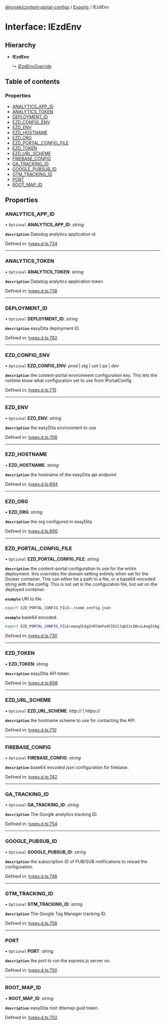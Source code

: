 [@jorsek/content-portal-configs](../README.md) / [Exports](../modules.md) / IEzdEnv

# Interface: IEzdEnv

## Hierarchy

* **IEzdEnv**

  ↳ [*IEzdEnvOverride*](iezdenvoverride.md)

## Table of contents

### Properties

- [ANALYTICS\_APP\_ID](iezdenv.md#analytics_app_id)
- [ANALYTICS\_TOKEN](iezdenv.md#analytics_token)
- [DEPLOYMENT\_ID](iezdenv.md#deployment_id)
- [EZD\_CONFIG\_ENV](iezdenv.md#ezd_config_env)
- [EZD\_ENV](iezdenv.md#ezd_env)
- [EZD\_HOSTNAME](iezdenv.md#ezd_hostname)
- [EZD\_ORG](iezdenv.md#ezd_org)
- [EZD\_PORTAL\_CONFIG\_FILE](iezdenv.md#ezd_portal_config_file)
- [EZD\_TOKEN](iezdenv.md#ezd_token)
- [EZD\_URL\_SCHEME](iezdenv.md#ezd_url_scheme)
- [FIREBASE\_CONFIG](iezdenv.md#firebase_config)
- [GA\_TRACKING\_ID](iezdenv.md#ga_tracking_id)
- [GOOGLE\_PUBSUB\_ID](iezdenv.md#google_pubsub_id)
- [GTM\_TRACKING\_ID](iezdenv.md#gtm_tracking_id)
- [PORT](iezdenv.md#port)
- [ROOT\_MAP\_ID](iezdenv.md#root_map_id)

## Properties

### ANALYTICS\_APP\_ID

• `Optional` **ANALYTICS\_APP\_ID**: *string*

**`description`** Datadog analytics application id

Defined in: [types.d.ts:734](https://github.com/Jorsek/content-portal-config/blob/f120983/types.d.ts#L734)

___

### ANALYTICS\_TOKEN

• `Optional` **ANALYTICS\_TOKEN**: *string*

**`description`** Datadog analytics application token

Defined in: [types.d.ts:738](https://github.com/Jorsek/content-portal-config/blob/f120983/types.d.ts#L738)

___

### DEPLOYMENT\_ID

• `Optional` **DEPLOYMENT\_ID**: *string*

**`description`** easyDita deployment ID.

Defined in: [types.d.ts:762](https://github.com/Jorsek/content-portal-config/blob/f120983/types.d.ts#L762)

___

### EZD\_CONFIG\_ENV

• `Optional` **EZD\_CONFIG\_ENV**: *prod* \| *stg* \| *uat* \| *qa* \| *dev*

**`description`** the content-portal environment configuration key.
This lets the runtime know what configuration set to use from IPortalConfig

Defined in: [types.d.ts:715](https://github.com/Jorsek/content-portal-config/blob/f120983/types.d.ts#L715)

___

### EZD\_ENV

• `Optional` **EZD\_ENV**: *string*

**`description`** the easyDita environment to use

Defined in: [types.d.ts:706](https://github.com/Jorsek/content-portal-config/blob/f120983/types.d.ts#L706)

___

### EZD\_HOSTNAME

• **EZD\_HOSTNAME**: *string*

**`description`** the hostname of the easyDita api endpoint

Defined in: [types.d.ts:694](https://github.com/Jorsek/content-portal-config/blob/f120983/types.d.ts#L694)

___

### EZD\_ORG

• **EZD\_ORG**: *string*

**`description`** the org configured in easyDita

Defined in: [types.d.ts:690](https://github.com/Jorsek/content-portal-config/blob/f120983/types.d.ts#L690)

___

### EZD\_PORTAL\_CONFIG\_FILE

• `Optional` **EZD\_PORTAL\_CONFIG\_FILE**: *string*

**`description`** the content-portal configuration to use for the entire deployment.
this overrides the domain setting entirely when set for the Docker container.
This can either be a path to a file, or a base64-encoded string with the config.
This is not set in the configuration file, but set on the deployed container.

**`example`** <caption>URI to file</caption>
```sh
export EZD_PORTAL_CONFIG_FILE=./some_config.json
```

**`example`** <caption>base64 encoded.</caption>
```sh
export EZD_PORTAL_CONFIG_FILE=ewogICAgInRlbmFudCI6ICJqb3JzZWsiLAogICAgInRpdGxlIjogIkRldmVsb3BlciBHdWlkZSIsCiAgICAiZW52IjogewogICAgICAgICJFWkRfT1JHIjogImpvcnNlayIsCiAgICAgICAgIkVaRF9IT1NUTkFNRSI6ICJjb250ZW50LmVhc3lkaXRhLmNvbSIsCiAgICAgICAgIkVaRF9UT0tFTiI6ICJmYWtlLXRva2VuIiwKICAgICAgICAiUk9PVF9NQVBfSUQiOiAiMDAwMDAwMDAtMDAwMC0wMDAwLTAwMDAtMDAwMDAwMDAwMDQyIgogICAgfQp9
```

Defined in: [types.d.ts:730](https://github.com/Jorsek/content-portal-config/blob/f120983/types.d.ts#L730)

___

### EZD\_TOKEN

• **EZD\_TOKEN**: *string*

**`description`** easyDita API token.

Defined in: [types.d.ts:698](https://github.com/Jorsek/content-portal-config/blob/f120983/types.d.ts#L698)

___

### EZD\_URL\_SCHEME

• `Optional` **EZD\_URL\_SCHEME**: *http://* \| *https://*

**`description`** the hostname scheme to use for contacting the API.

Defined in: [types.d.ts:710](https://github.com/Jorsek/content-portal-config/blob/f120983/types.d.ts#L710)

___

### FIREBASE\_CONFIG

• `Optional` **FIREBASE\_CONFIG**: *string*

**`description`** base64 encoded json configuration for firebase.

Defined in: [types.d.ts:742](https://github.com/Jorsek/content-portal-config/blob/f120983/types.d.ts#L742)

___

### GA\_TRACKING\_ID

• `Optional` **GA\_TRACKING\_ID**: *string*

**`description`** The Google analytics tracking ID.

Defined in: [types.d.ts:754](https://github.com/Jorsek/content-portal-config/blob/f120983/types.d.ts#L754)

___

### GOOGLE\_PUBSUB\_ID

• `Optional` **GOOGLE\_PUBSUB\_ID**: *string*

**`description`** the subscription ID of PUB/SUB notifications to reload the configuration.

Defined in: [types.d.ts:746](https://github.com/Jorsek/content-portal-config/blob/f120983/types.d.ts#L746)

___

### GTM\_TRACKING\_ID

• `Optional` **GTM\_TRACKING\_ID**: *string*

**`description`** The Google Tag Manager tracking ID.

Defined in: [types.d.ts:758](https://github.com/Jorsek/content-portal-config/blob/f120983/types.d.ts#L758)

___

### PORT

• `Optional` **PORT**: *string*

**`description`** the port to run the express.js server on.

Defined in: [types.d.ts:750](https://github.com/Jorsek/content-portal-config/blob/f120983/types.d.ts#L750)

___

### ROOT\_MAP\_ID

• **ROOT\_MAP\_ID**: *string*

**`description`** easyDita root ditamap guid token.

Defined in: [types.d.ts:702](https://github.com/Jorsek/content-portal-config/blob/f120983/types.d.ts#L702)
